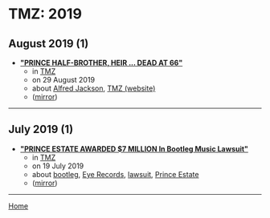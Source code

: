 # TMZ: 2019

## August 2019 (1)

 - [**"PRINCE HALF-BROTHER, HEIR ... DEAD AT 66"**](https://www.tmz.com/2019/08/29/prince-half-brother-alfred-jackson-dead-heir-fortune/)
    - in [TMZ](../../../publications/p-t/tmz/index.md)
    - on 29 August 2019
    - about [Alfred Jackson](../../../topics/alfred-jackson/index.md), [TMZ (website)](../../../topics/website/tmz/index.md)
    - ([mirror](https://web.archive.org/web/*/https://www.tmz.com/2019/08/29/prince-half-brother-alfred-jackson-dead-heir-fortune/))

----

## July 2019 (1)

 - [**"PRINCE ESTATE AWARDED $7 MILLION In Bootleg Music Lawsuit"**](https://www.tmz.com/2019/07/19/prince-estate-awarded-7-million-bootleg-music-lawsuit-record-label/)
    - in [TMZ](../../../publications/p-t/tmz/index.md)
    - on 19 July 2019
    - about [bootleg](../../../topics/bootleg/index.md), [Eye Records](../../../topics/eye-records/index.md), [lawsuit](../../../topics/lawsuit/index.md), [Prince Estate](../../../topics/prince-estate/index.md)
    - ([mirror](https://web.archive.org/web/*/https://www.tmz.com/2019/07/19/prince-estate-awarded-7-million-bootleg-music-lawsuit-record-label/))

----

[Home](../index.md)

